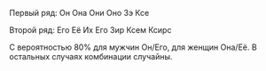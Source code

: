 Первый ряд:
Он
Она
Они
Оно
Зэ
Ксе

Второй ряд:
Его
Её
Их
Его
Зир
Ксем
Ксирс

С вероятностью 80% для мужчин Он/Его, для женщин Она/Её. В остальных случаях комбинации случайны.